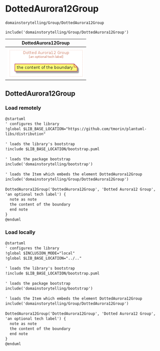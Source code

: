 # DottedAurora12Group


```text
domainstorytelling/Group/DottedAurora12Group
```

```text
include('domainstorytelling/Group/DottedAurora12Group')
```



| DottedAurora12Group |
| :---: |
| ![illustration for DottedAurora12Group](../../domainstorytelling/Group/DottedAurora12Group.Local.png) |




## DottedAurora12Group

### Load remotely
```plantuml
@startuml
' configures the library
!global $LIB_BASE_LOCATION="https://github.com/tmorin/plantuml-libs/distribution"

' loads the library's bootstrap
!include $LIB_BASE_LOCATION/bootstrap.puml

' loads the package bootstrap
include('domainstorytelling/bootstrap')

' loads the Item which embeds the element DottedAurora12Group
include('domainstorytelling/Group/DottedAurora12Group')

DottedAurora12Group('DottedAurora12Group', 'Dotted Aurora12 Group', 'an optional tech label') {
  note as note
  the content of the boundary
  end note
}
@enduml
```

### Load locally
```plantuml
@startuml
' configures the library
!global $INCLUSION_MODE="local"
!global $LIB_BASE_LOCATION="../.."

' loads the library's bootstrap
!include $LIB_BASE_LOCATION/bootstrap.puml

' loads the package bootstrap
include('domainstorytelling/bootstrap')

' loads the Item which embeds the element DottedAurora12Group
include('domainstorytelling/Group/DottedAurora12Group')

DottedAurora12Group('DottedAurora12Group', 'Dotted Aurora12 Group', 'an optional tech label') {
  note as note
  the content of the boundary
  end note
}
@enduml
```

